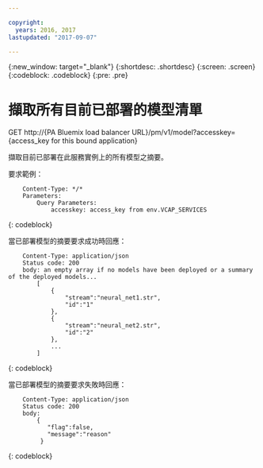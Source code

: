 ```yaml
---

copyright:
  years: 2016, 2017
lastupdated: "2017-09-07"

---
```


{:new_window: target="_blank"}
{:shortdesc: .shortdesc}
{:screen: .screen}
{:codeblock: .codeblock}
{:pre: .pre}

# 擷取所有目前已部署的模型清單


GET http://{PA Bluemix load balancer
URL}/pm/v1/model?accesskey={access_key for this bound
application}

擷取目前已部署在此服務實例上的所有模型之摘要。

要求範例：

```
    Content-Type: */*
    Parameters:
        Query Parameters:
            accesskey: access_key from env.VCAP_SERVICES
```
{: codeblock}

當已部署模型的摘要要求成功時回應：

```
    Content-Type: application/json
    Status code: 200
    body: an empty array if no models have been deployed or a summary of the deployed models...
        [
            {
                "stream":"neural_net1.str",
                "id":"1"
            },
            {
                "stream":"neural_net2.str",
                "id":"2"
            },
            ...
        ]
```
{: codeblock}

當已部署模型的摘要要求失敗時回應：

```
    Content-Type: application/json
    Status code: 200
    body:
        {
           "flag":false, 
           "message":"reason"  
         }
```
{: codeblock}
